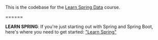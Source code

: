 This is the codebase for the [Learn Spring Data](https://www.baeldung.com/learn-spring-data-course#master-class) course.

======

**LEARN SPRING**: If you're just starting out with Spring and Spring Boot, here's where you need to get started: ["Learn Spring"](https://bit.ly/github-ls)

